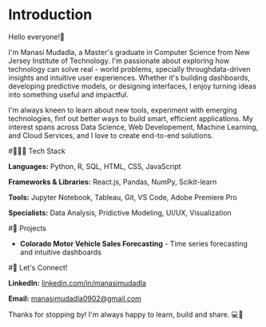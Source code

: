 # Introduction

Hello everyone!👋

I'm Manasi Mudadla, a Master's graduate in Computer Science from New Jersey Institute of Technology. I'm passionate about exploring how technology can solve real - world problems, specially throughdata-driven insights and intuitive user experiences. Whether it's building dashboards, developing predictive models, or designing interfaces, I enjoy turning ideas into something useful and impactful. 

I'm always kneen to learn about new tools, experiment with emerging technologies, finf out better ways to build smart, efficient applications. My interest spans across Data Science, Web Developement, Machine Learning, and Cloud Services, and I love to create end-to-end solutions. 

#👩🏻‍💻 Tech Stack

**Languages:** Python, R, SQL, HTML, CSS, JavaScript

**Frameworks & Libraries:** React.js, Pandas, NumPy, Scikit-learn

**Tools:** Jupyter Notebook, Tableau, Git, VS Code, Adobe Premiere Pro

**Specialists:** Data Analysis, Pridictive Modeling, UI/UX, Visualization


#🚀 Projects

- **Colorado Motor Vehicle Sales Forecasting** - Time series forecasting and intuitive dashboards

#💬 Let's Connect!

**LinkedIn:** [linkedin.com/in/manasimudadla](https://www.linkedin.com/in/manasimudadla)

**Email:** manasimudadla0902@gmail.com

Thanks for stopping by! I'm always happy to learn, build and share. 💻🌟
